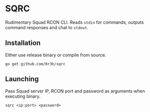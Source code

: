 # SQRC

Rudimentary Squad RCON CLI. Reads `stdin` for commands, outputs command responses and chat to `stdout`.

## Installation

Either use release binary or compile from source.

    go get github.com/0r3h/sqrc

## Launching

Pass Squad server IP, RCON port and password as arguments when executing binary.

    sqrc <ip:port> <password>